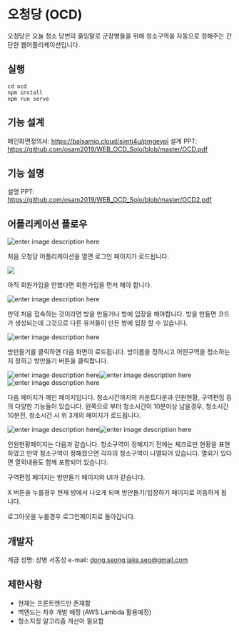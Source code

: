 # 오청당 (OCD)

오청당은 오늘 청소 당번의 줄임말로 군장병들을 위해 청소구역을 자동으로 정해주는 간단한 웹어플리케이션입니다. 

## 실행
    cd ocd
    npm install
    npm run serve

## 기능 설계
메인화면정의서: https://balsamiq.cloud/simtj4u/pmgeypi
설계 PPT: https://github.com/osam2019/WEB_OCD_Solo/blob/master/OCD.pdf


## 기능 설명
설명 PPT: https://github.com/osam2019/WEB_OCD_Solo/blob/master/OCD2.pdf

## 어플리케이션 플로우
![enter image description here](https://lh3.googleusercontent.com/HqIskIxd3aN3-a1ymvJXaZ8O6gNiCdZFeSCAYGm_q8Bw-NDxcZIZFDi5RPj2VOwdYViqVBGAV0XJ "로그인")

처음 오청당 어플리케이션을 열면 로그인 페이지가 로드됩니다. 

![
](https://lh3.googleusercontent.com/zBei8ifiN_13awJiuOKwhmjE0dAbYViqyq6xvlGDZsLkZOdp1Enh5kkwe6WTH3Cg-z9d9Qay3sQM "회원가입")

아직 회원가입을 안했다면 회원가입을 먼저 해야 합니다. 

![enter image description here](https://lh3.googleusercontent.com/hgbKU0Cwn-IYmTMjHTJQTC0hFwuirZ2htmcqIVQVM9JEKouPH7E5MirLoUQ-PYUFSM1yct2PLUB6 "방 입장")

만약 처음 접속하는 것이라면 방을 만들거나 방에 입장을 해야합니다. 방을 만들면 코드가 생성되는데 그것으로 다른 유저들이 만든 방에 입장 할 수 있습니다. 

![enter image description here](https://lh3.googleusercontent.com/t1kHrqUEgsvJvQye6xaG8tSn1cvze8MIcNWzdAdIXy1x0bmr4Atqav1TTICZCuY59M78dmOT3Q7D "방 만들기")

방만들기를 클릭하면 다음 화면이 로드됩니다. 방이름을 정하시고 어떤구역을 청소하는지 정하고 방만들기 버튼을 클릭합니다. 

![enter image description here](https://lh3.googleusercontent.com/7ygOdNoYQWDJCi6jdzPcpre5eWhah9oUaQp7SzxJhUZ66Lzxf7Vfbk9IDr_WI3b8ER9ctNzOuRxy "메인페이지1")![enter image description here](https://lh3.googleusercontent.com/wWJkqbIOzK0hD-lonVOaJiQ5R_jZOxqzQQ6rDXOI9e0X8cPqJBSZnqL8LBhLC83qNf-aEUqCT7v4 "메인페이지2")![enter image description here](https://lh3.googleusercontent.com/nMP_S5sO7T1DPtmD4P7OxC-GcEqljr7L9xqKgBd6nbgTJfQDdwkCqDPomslYXgBQPgILVAZ5TV9i "메인페이지3")

다음 페이지가 메인 페이지입니다. 청소시간까지의 카운트다운과 인원현황, 구역편집 등의 다양한 기능들이 있습니다. 왼쪽으로 부터 청소시간이 10분이상 남을경우, 청소시간 10분전, 청소시간 시 위 3개의 페이지가 로드됩니다. 

![enter image description here](https://lh3.googleusercontent.com/uw7g-aw6YQYQkmc-1g_STPvwyJ9aDJZp14bvI9EyDZoe8dVV63cj4JLk5OwjbDK75Zu3IdEnZ5Jw)![enter image description here](https://lh3.googleusercontent.com/YYxl85RxHj3MQZfIXIuXxmxuiZkTgomeMdjRdSpWmlwQXi_PYn7nasipGNgyfsxMWj1RHi14e_jN)

인원현황페이지는 다음과 같습니다. 청소구역이 정해지기 전에는 체크로만 현황을 표현하였고 만약 청소구역이 정해졌으면 각자의 청소구역이 나열되어 있습니다. 열외가 있다면 열외내용도 함께 포함되어 있습니다. 

구역편집 페이지는 방만들기 페이지와 UI가 같습니다. 

X 버튼을 누를경우 현재 방에서 나오게 되며 방만들기/입장하기 페이지로 이동하게 됩니다. 

로그아웃을 누를경우 로그인페이지로 돌아갑니다. 

## 개발자

계급 성명: 상병 서동성
e-mail: dong.seong.jake.seo@gmail.com

## 제한사항

 - 현재는 프론트엔드만 존재함
 - 백엔드는 차후 개발 예정 (AWS Lambda 활용예정)
 - 청소지정 알고리즘 개선이 필요함

